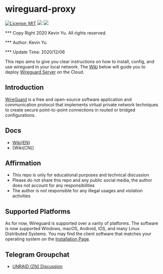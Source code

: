 # wireguard-proxy

[![License: MIT](https://img.shields.io/badge/License-MIT-yellow.svg)](https://opensource.org/licenses/MIT)
![](<https://img.shields.io/static/v1?label=Systems&message=Linux(x86)&color=orange>)
![](https://img.shields.io/static/v1?label=Software&message=Wireguard&color=red)

\*\*\* Copy Right 2020 Kevin Yu. All rights reserved.

\*\*\* Author: Kevin Yu

\*\*\* Update Time: 2020/12/06

This repo aims to give you clear instructions on how to install, config, and use wireguard in your local network. The [Wiki](#docs) below will guide you to deploy [Wireguard Server](https://www.wireguard.com/) on the Cloud.

## Introduction

[WireGuard](https://www.wireguard.com/) is a free and open-source software application and communication protocol that implements virtual private network techniques to create secure point-to-point connections in routed or bridged configurations.

## Docs

- [Wiki(EN)](https://github.com/yqlbu/wireguard-proxy/wiki)
- [Wiki(CN)]

## Affirmation

- This repo is only for educational purposes and technical discussion
- Please do not share this repo and any public social media, the author does not account for any responsibilities
- The author is not responsible for any illegal usages and violation activities

## Supported Platforms

As for now, Wireguard is supported over a varity of platforms. The software is now supported Windows, macOS, Android, iOS, and many Linux Distributed Systems. You may find the client software that matches your operating system on the [Installation Page](https://www.wireguard.com/install/).

## Telegram Groupchat

- [UNRAID (ZN) Discussion](https://t.me/unraid_zh)
